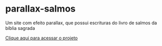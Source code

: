# parallax-salmos
 Um site com efeito parallax, que possui escrituras do livro de salmos da bíblia sagrada

<a href="https://simonsousa.github.io/parallax-salmos" target="_blank">Clique aqui para acessar o projeto</a>

